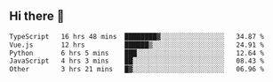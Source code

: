 ## Hi there 👋

<!--START_SECTION:waka-->

```txt
TypeScript   16 hrs 48 mins  ████████▓░░░░░░░░░░░░░░░░   34.87 %
Vue.js       12 hrs          ██████▒░░░░░░░░░░░░░░░░░░   24.91 %
Python       6 hrs 5 mins    ███░░░░░░░░░░░░░░░░░░░░░░   12.64 %
JavaScript   4 hrs 3 mins    ██░░░░░░░░░░░░░░░░░░░░░░░   08.43 %
Other        3 hrs 21 mins   █▓░░░░░░░░░░░░░░░░░░░░░░░   06.96 %
```

<!--END_SECTION:waka-->
